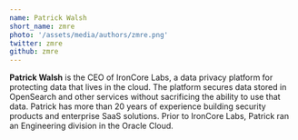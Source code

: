 ```yaml
---
name: Patrick Walsh
short_name: zmre
photo: '/assets/media/authors/zmre.png'
twitter: zmre
github: zmre
---
```

**Patrick Walsh** is the CEO of IronCore Labs, a data privacy platform for protecting data that lives in the cloud. The platform secures data stored in OpenSearch and other services without sacrificing the ability to use that data. Patrick has more than 20 years of experience building security products and enterprise SaaS solutions. Prior to IronCore Labs, Patrick ran an Engineering division in the Oracle Cloud.
